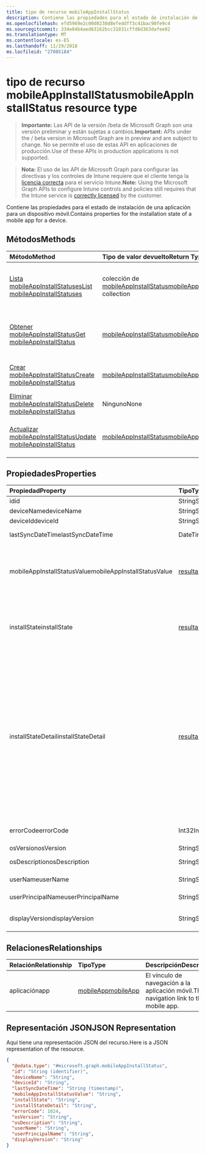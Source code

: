 ```yaml
---
title: tipo de recurso mobileAppInstallStatus
description: Contiene las propiedades para el estado de instalación de una aplicación para un dispositivo móvil.
ms.openlocfilehash: efd5969e2c00d0230d8efeddff3c41bac90fe9c4
ms.sourcegitcommit: 334e84b4aed63162bcc31831cffd6d363dafee02
ms.translationtype: MT
ms.contentlocale: es-ES
ms.lasthandoff: 11/29/2018
ms.locfileid: "27085184"
---
```

# <a name="mobileappinstallstatus-resource-type"></a><span data-ttu-id="35174-103">tipo de recurso mobileAppInstallStatus</span><span class="sxs-lookup"><span data-stu-id="35174-103">mobileAppInstallStatus resource type</span></span>

> <span data-ttu-id="35174-104">**Importante:** Las API de la versión /beta de Microsoft Graph son una versión preliminar y están sujetas a cambios.</span><span class="sxs-lookup"><span data-stu-id="35174-104">**Important:** APIs under the / beta version in Microsoft Graph are in preview and are subject to change.</span></span> <span data-ttu-id="35174-105">No se permite el uso de estas API en aplicaciones de producción.</span><span class="sxs-lookup"><span data-stu-id="35174-105">Use of these APIs in production applications is not supported.</span></span>

> <span data-ttu-id="35174-106">**Nota:** El uso de las API de Microsoft Graph para configurar las directivas y los controles de Intune requiere que el cliente tenga la [licencia correcta](https://go.microsoft.com/fwlink/?linkid=839381) para el servicio Intune.</span><span class="sxs-lookup"><span data-stu-id="35174-106">**Note:** Using the Microsoft Graph APIs to configure Intune controls and policies still requires that the Intune service is [correctly licensed](https://go.microsoft.com/fwlink/?linkid=839381) by the customer.</span></span>

<span data-ttu-id="35174-107">Contiene las propiedades para el estado de instalación de una aplicación para un dispositivo móvil.</span><span class="sxs-lookup"><span data-stu-id="35174-107">Contains properties for the installation state of a mobile app for a device.</span></span>
## <a name="methods"></a><span data-ttu-id="35174-108">Métodos</span><span class="sxs-lookup"><span data-stu-id="35174-108">Methods</span></span>
|<span data-ttu-id="35174-109">Método</span><span class="sxs-lookup"><span data-stu-id="35174-109">Method</span></span>|<span data-ttu-id="35174-110">Tipo de valor devuelto</span><span class="sxs-lookup"><span data-stu-id="35174-110">Return Type</span></span>|<span data-ttu-id="35174-111">Descripción</span><span class="sxs-lookup"><span data-stu-id="35174-111">Description</span></span>|
|:---|:---|:---|
|[<span data-ttu-id="35174-112">Lista mobileAppInstallStatuses</span><span class="sxs-lookup"><span data-stu-id="35174-112">List mobileAppInstallStatuses</span></span>](../api/intune-apps-mobileappinstallstatus-list.md)|<span data-ttu-id="35174-113">colección de [mobileAppInstallStatus](../resources/intune-apps-mobileappinstallstatus.md)</span><span class="sxs-lookup"><span data-stu-id="35174-113">[mobileAppInstallStatus](../resources/intune-apps-mobileappinstallstatus.md) collection</span></span>|<span data-ttu-id="35174-114">Propiedades de la lista y relaciones de los objetos [mobileAppInstallStatus](../resources/intune-apps-mobileappinstallstatus.md) .</span><span class="sxs-lookup"><span data-stu-id="35174-114">List properties and relationships of the [mobileAppInstallStatus](../resources/intune-apps-mobileappinstallstatus.md) objects.</span></span>|
|[<span data-ttu-id="35174-115">Obtener mobileAppInstallStatus</span><span class="sxs-lookup"><span data-stu-id="35174-115">Get mobileAppInstallStatus</span></span>](../api/intune-apps-mobileappinstallstatus-get.md)|[<span data-ttu-id="35174-116">mobileAppInstallStatus</span><span class="sxs-lookup"><span data-stu-id="35174-116">mobileAppInstallStatus</span></span>](../resources/intune-apps-mobileappinstallstatus.md)|<span data-ttu-id="35174-117">Leer las propiedades y las relaciones del objeto [mobileAppInstallStatus](../resources/intune-apps-mobileappinstallstatus.md) .</span><span class="sxs-lookup"><span data-stu-id="35174-117">Read properties and relationships of the [mobileAppInstallStatus](../resources/intune-apps-mobileappinstallstatus.md) object.</span></span>|
|[<span data-ttu-id="35174-118">Crear mobileAppInstallStatus</span><span class="sxs-lookup"><span data-stu-id="35174-118">Create mobileAppInstallStatus</span></span>](../api/intune-apps-mobileappinstallstatus-create.md)|[<span data-ttu-id="35174-119">mobileAppInstallStatus</span><span class="sxs-lookup"><span data-stu-id="35174-119">mobileAppInstallStatus</span></span>](../resources/intune-apps-mobileappinstallstatus.md)|<span data-ttu-id="35174-120">Crear un nuevo objeto [mobileAppInstallStatus](../resources/intune-apps-mobileappinstallstatus.md) .</span><span class="sxs-lookup"><span data-stu-id="35174-120">Create a new [mobileAppInstallStatus](../resources/intune-apps-mobileappinstallstatus.md) object.</span></span>|
|[<span data-ttu-id="35174-121">Eliminar mobileAppInstallStatus</span><span class="sxs-lookup"><span data-stu-id="35174-121">Delete mobileAppInstallStatus</span></span>](../api/intune-apps-mobileappinstallstatus-delete.md)|<span data-ttu-id="35174-122">Ninguno</span><span class="sxs-lookup"><span data-stu-id="35174-122">None</span></span>|<span data-ttu-id="35174-123">Elimina un [mobileAppInstallStatus](../resources/intune-apps-mobileappinstallstatus.md).</span><span class="sxs-lookup"><span data-stu-id="35174-123">Deletes a [mobileAppInstallStatus](../resources/intune-apps-mobileappinstallstatus.md).</span></span>|
|[<span data-ttu-id="35174-124">Actualizar mobileAppInstallStatus</span><span class="sxs-lookup"><span data-stu-id="35174-124">Update mobileAppInstallStatus</span></span>](../api/intune-apps-mobileappinstallstatus-update.md)|[<span data-ttu-id="35174-125">mobileAppInstallStatus</span><span class="sxs-lookup"><span data-stu-id="35174-125">mobileAppInstallStatus</span></span>](../resources/intune-apps-mobileappinstallstatus.md)|<span data-ttu-id="35174-126">Actualizar las propiedades de un objeto [mobileAppInstallStatus](../resources/intune-apps-mobileappinstallstatus.md) .</span><span class="sxs-lookup"><span data-stu-id="35174-126">Update the properties of a [mobileAppInstallStatus](../resources/intune-apps-mobileappinstallstatus.md) object.</span></span>|

## <a name="properties"></a><span data-ttu-id="35174-127">Propiedades</span><span class="sxs-lookup"><span data-stu-id="35174-127">Properties</span></span>
|<span data-ttu-id="35174-128">Propiedad</span><span class="sxs-lookup"><span data-stu-id="35174-128">Property</span></span>|<span data-ttu-id="35174-129">Tipo</span><span class="sxs-lookup"><span data-stu-id="35174-129">Type</span></span>|<span data-ttu-id="35174-130">Descripción</span><span class="sxs-lookup"><span data-stu-id="35174-130">Description</span></span>|
|:---|:---|:---|
|<span data-ttu-id="35174-131">id</span><span class="sxs-lookup"><span data-stu-id="35174-131">id</span></span>|<span data-ttu-id="35174-132">String</span><span class="sxs-lookup"><span data-stu-id="35174-132">String</span></span>|<span data-ttu-id="35174-133">Clave de la entidad.</span><span class="sxs-lookup"><span data-stu-id="35174-133">Key of the entity.</span></span>|
|<span data-ttu-id="35174-134">deviceName</span><span class="sxs-lookup"><span data-stu-id="35174-134">deviceName</span></span>|<span data-ttu-id="35174-135">String</span><span class="sxs-lookup"><span data-stu-id="35174-135">String</span></span>|<span data-ttu-id="35174-136">Nombre de dispositivo</span><span class="sxs-lookup"><span data-stu-id="35174-136">Device name</span></span>|
|<span data-ttu-id="35174-137">deviceId</span><span class="sxs-lookup"><span data-stu-id="35174-137">deviceId</span></span>|<span data-ttu-id="35174-138">String</span><span class="sxs-lookup"><span data-stu-id="35174-138">String</span></span>|<span data-ttu-id="35174-139">Identificador de dispositivo</span><span class="sxs-lookup"><span data-stu-id="35174-139">Device ID</span></span>|
|<span data-ttu-id="35174-140">lastSyncDateTime</span><span class="sxs-lookup"><span data-stu-id="35174-140">lastSyncDateTime</span></span>|<span data-ttu-id="35174-141">DateTimeOffset</span><span class="sxs-lookup"><span data-stu-id="35174-141">DateTimeOffset</span></span>|<span data-ttu-id="35174-142">Fecha hora de última sincronización</span><span class="sxs-lookup"><span data-stu-id="35174-142">Last sync date time</span></span>|
|<span data-ttu-id="35174-143">mobileAppInstallStatusValue</span><span class="sxs-lookup"><span data-stu-id="35174-143">mobileAppInstallStatusValue</span></span>|[<span data-ttu-id="35174-144">resultantAppState</span><span class="sxs-lookup"><span data-stu-id="35174-144">resultantAppState</span></span>](../resources/intune-shared-resultantappstate.md)|<span data-ttu-id="35174-145">El estado de instalación de la aplicación.</span><span class="sxs-lookup"><span data-stu-id="35174-145">The install state of the app.</span></span> <span data-ttu-id="35174-146">Los valores posibles son: `installed`, `failed`, `notInstalled`, `uninstallFailed`, `pendingInstall`, `unknown` y `notApplicable`.</span><span class="sxs-lookup"><span data-stu-id="35174-146">Possible values are: `installed`, `failed`, `notInstalled`, `uninstallFailed`, `pendingInstall`, `unknown`, `notApplicable`.</span></span>|
|<span data-ttu-id="35174-147">installState</span><span class="sxs-lookup"><span data-stu-id="35174-147">installState</span></span>|[<span data-ttu-id="35174-148">resultantAppState</span><span class="sxs-lookup"><span data-stu-id="35174-148">resultantAppState</span></span>](../resources/intune-shared-resultantappstate.md)|<span data-ttu-id="35174-149">El estado de instalación de la aplicación.</span><span class="sxs-lookup"><span data-stu-id="35174-149">The install state of the app.</span></span> <span data-ttu-id="35174-150">Los valores posibles son: `installed`, `failed`, `notInstalled`, `uninstallFailed`, `pendingInstall`, `unknown` y `notApplicable`.</span><span class="sxs-lookup"><span data-stu-id="35174-150">Possible values are: `installed`, `failed`, `notInstalled`, `uninstallFailed`, `pendingInstall`, `unknown`, `notApplicable`.</span></span>|
|<span data-ttu-id="35174-151">installStateDetail</span><span class="sxs-lookup"><span data-stu-id="35174-151">installStateDetail</span></span>|[<span data-ttu-id="35174-152">resultantAppStateDetail</span><span class="sxs-lookup"><span data-stu-id="35174-152">resultantAppStateDetail</span></span>](../resources/intune-apps-resultantappstatedetail.md)|<span data-ttu-id="35174-153">Detalle de estado de instalación de la aplicación.</span><span class="sxs-lookup"><span data-stu-id="35174-153">The install state detail of the app.</span></span> <span data-ttu-id="35174-154">Los valores posibles son: `noAdditionalDetails`, `seeInstallErrorCode`, `seeUninstallErrorCode`, `pendingReboot`, `platformNotApplicable`, `minimumCpuSpeedNotMet`, `minimumLogicalProcessorCountNotMet`, `minimumPhysicalMemoryNotMet`, `minimumOsVersionNotMet`, `minimumDiskSpaceNotMet` y `processorArchitectureNotApplicable`.</span><span class="sxs-lookup"><span data-stu-id="35174-154">Possible values are: `noAdditionalDetails`, `seeInstallErrorCode`, `seeUninstallErrorCode`, `pendingReboot`, `platformNotApplicable`, `minimumCpuSpeedNotMet`, `minimumLogicalProcessorCountNotMet`, `minimumPhysicalMemoryNotMet`, `minimumOsVersionNotMet`, `minimumDiskSpaceNotMet`, `processorArchitectureNotApplicable`.</span></span>|
|<span data-ttu-id="35174-155">errorCode</span><span class="sxs-lookup"><span data-stu-id="35174-155">errorCode</span></span>|<span data-ttu-id="35174-156">Int32</span><span class="sxs-lookup"><span data-stu-id="35174-156">Int32</span></span>|<span data-ttu-id="35174-157">El error de código para la instalación o desinstalación de errores.</span><span class="sxs-lookup"><span data-stu-id="35174-157">The error code for install or uninstall failures.</span></span>|
|<span data-ttu-id="35174-158">osVersion</span><span class="sxs-lookup"><span data-stu-id="35174-158">osVersion</span></span>|<span data-ttu-id="35174-159">String</span><span class="sxs-lookup"><span data-stu-id="35174-159">String</span></span>|<span data-ttu-id="35174-160">Versión del sistema operativo</span><span class="sxs-lookup"><span data-stu-id="35174-160">OS Version</span></span>|
|<span data-ttu-id="35174-161">osDescription</span><span class="sxs-lookup"><span data-stu-id="35174-161">osDescription</span></span>|<span data-ttu-id="35174-162">String</span><span class="sxs-lookup"><span data-stu-id="35174-162">String</span></span>|<span data-ttu-id="35174-163">Descripción del sistema operativo</span><span class="sxs-lookup"><span data-stu-id="35174-163">OS Description</span></span>|
|<span data-ttu-id="35174-164">userName</span><span class="sxs-lookup"><span data-stu-id="35174-164">userName</span></span>|<span data-ttu-id="35174-165">String</span><span class="sxs-lookup"><span data-stu-id="35174-165">String</span></span>|<span data-ttu-id="35174-166">Nombre de usuario del dispositivo</span><span class="sxs-lookup"><span data-stu-id="35174-166">Device User Name</span></span>|
|<span data-ttu-id="35174-167">userPrincipalName</span><span class="sxs-lookup"><span data-stu-id="35174-167">userPrincipalName</span></span>|<span data-ttu-id="35174-168">String</span><span class="sxs-lookup"><span data-stu-id="35174-168">String</span></span>|<span data-ttu-id="35174-169">Nombre principal de usuario</span><span class="sxs-lookup"><span data-stu-id="35174-169">User Principal Name</span></span>|
|<span data-ttu-id="35174-170">displayVersion</span><span class="sxs-lookup"><span data-stu-id="35174-170">displayVersion</span></span>|<span data-ttu-id="35174-171">String</span><span class="sxs-lookup"><span data-stu-id="35174-171">String</span></span>|<span data-ttu-id="35174-172">Versión legible humano de la aplicación</span><span class="sxs-lookup"><span data-stu-id="35174-172">Human readable version of the application</span></span>|

## <a name="relationships"></a><span data-ttu-id="35174-173">Relaciones</span><span class="sxs-lookup"><span data-stu-id="35174-173">Relationships</span></span>
|<span data-ttu-id="35174-174">Relación</span><span class="sxs-lookup"><span data-stu-id="35174-174">Relationship</span></span>|<span data-ttu-id="35174-175">Tipo</span><span class="sxs-lookup"><span data-stu-id="35174-175">Type</span></span>|<span data-ttu-id="35174-176">Descripción</span><span class="sxs-lookup"><span data-stu-id="35174-176">Description</span></span>|
|:---|:---|:---|
|<span data-ttu-id="35174-177">aplicación</span><span class="sxs-lookup"><span data-stu-id="35174-177">app</span></span>|[<span data-ttu-id="35174-178">mobileApp</span><span class="sxs-lookup"><span data-stu-id="35174-178">mobileApp</span></span>](../resources/intune-apps-mobileapp.md)|<span data-ttu-id="35174-179">El vínculo de navegación a la aplicación móvil.</span><span class="sxs-lookup"><span data-stu-id="35174-179">The navigation link to the mobile app.</span></span>|

## <a name="json-representation"></a><span data-ttu-id="35174-180">Representación JSON</span><span class="sxs-lookup"><span data-stu-id="35174-180">JSON Representation</span></span>
<span data-ttu-id="35174-181">Aquí tiene una representación JSON del recurso.</span><span class="sxs-lookup"><span data-stu-id="35174-181">Here is a JSON representation of the resource.</span></span>
<!-- {
  "blockType": "resource",
  "keyProperty": "id",
  "@odata.type": "microsoft.graph.mobileAppInstallStatus"
}
-->
``` json
{
  "@odata.type": "#microsoft.graph.mobileAppInstallStatus",
  "id": "String (identifier)",
  "deviceName": "String",
  "deviceId": "String",
  "lastSyncDateTime": "String (timestamp)",
  "mobileAppInstallStatusValue": "String",
  "installState": "String",
  "installStateDetail": "String",
  "errorCode": 1024,
  "osVersion": "String",
  "osDescription": "String",
  "userName": "String",
  "userPrincipalName": "String",
  "displayVersion": "String"
}
```






